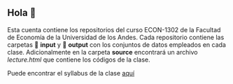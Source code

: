 ## Hola 👋

Esta cuenta contiene los repositorios del curso ECON-1302 de la Facultad de Economía de la Universidad de los Andes. Cada repositorio contiene las carpetas :file_folder: **input** y :file_folder: **output** con los conjuntos de datos empleados en cada clase. Adicionalmente en la carpeta **source** encontrará un archivo *lecture.html* que contiene los códigos de la clase.

Puede encontrar el syllabus de la clase [aquí](https://github.com/taller-r-202202/.github/blob/main/syllabus.pdf)

 
